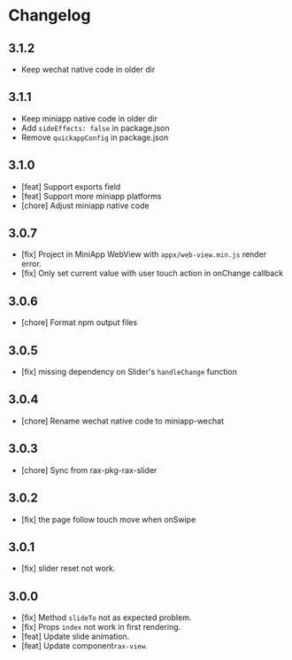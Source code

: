 # Changelog

## 3.1.2

- Keep wechat native code in older dir

## 3.1.1

- Keep miniapp native code in older dir
- Add `sideEffects: false` in package.json
- Remove `quickappConfig` in package.json

## 3.1.0

- [feat] Support exports field
- [feat] Support more miniapp platforms
- [chore] Adjust miniapp native code

## 3.0.7

- [fix] Project in MiniApp WebView with `appx/web-view.min.js` render error.
- [fix] Only set current value with user touch action in onChange callback
## 3.0.6

- [chore] Format npm output files

## 3.0.5
- [fix] missing dependency on Slider's `handleChange` function

## 3.0.4
- [chore] Rename wechat native code to miniapp-wechat

## 3.0.3
- [chore] Sync from rax-pkg-rax-slider

## 3.0.2
- [fix] the page follow touch move when onSwipe 

## 3.0.1

- [fix] slider reset not work.

## 3.0.0
- [fix] Method `slideTo` not as expected problem.
- [fix] Props `index` not work in first rendering.
- [feat] Update slide animation.
- [feat] Update component`rax-view`.
